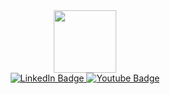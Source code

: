 <div id="header" align="center">
  <img src="https://static.tildacdn.com/tild3663-3463-4962-a537-353038353231/Framenil.svg" width="100"/>
</div>
<div id="badges" align="center">
  <a href="https://t.me/sazonov_95">
    <img src="https://img.shields.io/badge/Telegram-blue?style=for-the-badge&logo=telegram&logoColor=white" alt="LinkedIn Badge"/>
  </a>
  <a href="https://wa.me/79138900890">
    <img src="https://img.shields.io/badge/Whatsapp-green?style=for-the-badge&logo=whatsapp&logoColor=white" alt="Youtube Badge"/>
  </a>

</div>